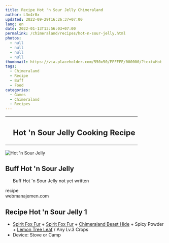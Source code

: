 ```yaml
---
title: Recipe Hot 'n Sour Jelly Chimeraland
author: L3n4r0x
updated: 2022-09-29T16:26:37+07:00
lang: en
date: 2022-01-13T13:56:03+07:00
permalink: /chimeraland/recipes/hot-n-sour-jelly.html
photos:
  - null
  - null
  - null
  - null
thumbnail: https://via.placeholder.com/550x50/FFFFFF/000000/?text=Hot 'n Sour Jelly
tags:
  - Chimeraland
  - Recipe
  - Buff
  - Food
categories:
  - Games
  - Chimeraland
  - Recipes
---
```


<section id="bootstrap-wrapper">
  <link
    rel="stylesheet"
    href="https://rawcdn.githack.com/dimaslanjaka/Web-Manajemen/bb6505ea081a75a7c845f65fb9d939276931c82f/css/bootstrap-4.5-wrapper.css"
  />
  <div class="row mb-2">
    <div class="col-md-12 mb-2">
      <table class="table" id="post-info">
        <tbody>
          <tr>
            <td></td>
            <td><h1 class="fs-5">Hot &#x27;n Sour Jelly Cooking Recipe</h1></td>
          </tr>
        </tbody>
      </table>
    </div>
  </div>
  <div class="card mb-2">
    <div class="row g-0">
      <div class="col-sm-4 position-relative mb-2">
        <img
          src="https://via.placeholder.com/600"
          class="card-img fit-cover w-100 h-100"
          alt="Hot &#x27;n Sour Jelly"
          data-fancybox="true"
        />
      </div>
      <div class="col-sm-8 mb-2">
        <div class="card-body">
          <h2 class="card-title fs-5">Buff Hot &#x27;n Sour Jelly</h2>
          <div class="card-text">
            <ul>
              Buff Hot &#x27;n Sour Jelly not yet written
            </ul>
          </div>
          <span class="badge rounded-pill bg-dark text-white">recipe</span>
        </div>
        <div class="card-footer text-end text-muted">webmanajemen.com</div>
      </div>
    </div>
  </div>
  <div class="row mb-2">
    <div class="col-12 col-lg-6 recipe-item mb-2">
      <div class="card">
        <div class="card-body">
          <h2 class="card-title fs-5">Recipe Hot &#x27;n Sour Jelly 1</h2>
          <div class="card-text">
            <ul>
              <li>
                <a
                  class="text-decoration-none"
                  href="/chimeraland/materials/spirit-fox-fur.html"
                  >Spirit Fox Fur</a
                ><span> + </span
                ><a
                  class="text-decoration-none"
                  href="/chimeraland/materials/spirit-fox-fur.html"
                  >Spirit Fox Fur</a
                ><span> + </span
                ><a
                  class="text-decoration-none"
                  href="/chimeraland/materials/chimeraland-beast-hide.html"
                  >Chimeraland Beast Hide</a
                ><span> + </span>Spicy Powder<span> + </span
                ><a
                  class="text-decoration-none"
                  href="/chimeraland/materials/lemon-tree-leaf.html"
                  >Lemon Tree Leaf</a
                ><span> / </span>Any Lv.3 Crops
              </li>
              <li>Device: Stove or Camp</li>
            </ul>
          </div>
        </div>
      </div>
    </div>
  </div>
</section>